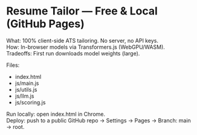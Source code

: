 # Resume Tailor — Free & Local (GitHub Pages)

What: 100% client-side ATS tailoring. No server, no API keys.  
How: In-browser models via Transformers.js (WebGPU/WASM).  
Tradeoffs: First run downloads model weights (large).

Files:
- index.html
- js/main.js
- js/utils.js
- js/llm.js
- js/scoring.js

Run locally: open index.html in Chrome.  
Deploy: push to a public GitHub repo → Settings → Pages → Branch: main → root.
